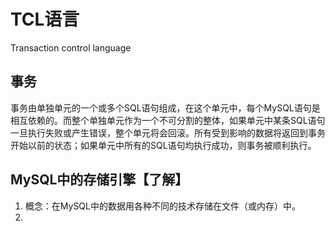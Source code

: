 # TCL语言

Transaction control language

## 事务

事务由单独单元的一个或多个SQL语句组成，在这个单元中，每个MySQL语句是相互依赖的。而整个单独单元作为一个不可分割的整体，如果单元中某条SQL语句一旦执行失败或产生错误，整个单元将会回滚。所有受到影响的数据将返回到事务开始以前的状态；如果单元中所有的SQL语句均执行成功，则事务被顺利执行。

## MySQL中的存储引擎【了解】

1. 概念：在MySQL中的数据用各种不同的技术存储在文件（或内存）中。
2. 

